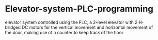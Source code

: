 # Elevator-system-PLC-programming
elevator system controlled using the PLC, a 3-level elevator with 2 H-bridged DC motors for the vertical movement and horizontal movement of the door, making use of a counter to keep track of the floor
